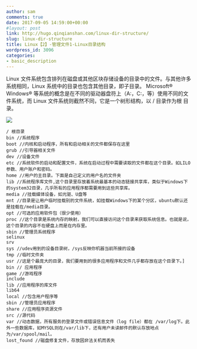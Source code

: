 ```yaml
---
author: sam
comments: true
date: 2017-09-05 14:59:00+00:00
#layout: post
link: http://hugo.qinqianshan.com/linux-dir-structure/
slug: linux-dir-structure
title: Linux【2】-管理文件1-Linux目录结构
wordpress_id: 3096
categories:
- basic_description
---
```


Linux 文件系统包含排列在磁盘或其他区块存储设备的目录中的文件。与其他许多系统相同，Linux 系统中的目录也包含其他目录，即子目录。 Microsoft® Windows® 等系统的概念是在不同的驱动器盘符上（A:，C:，等）使用不同的文件系统，而 Linux 文件系统则截然不同，它是一个树形结构，以 / 目录作为根 目录。<!-- more -->

![](/img/2017/08/linux目录结构.jpeg)

    / 根目录
    bin //系统程序
    boot //内核和启动程序，所有和启动相关的文件都保存在这里
    grub //引导器相关文件
    dev //设备文件
    etc //系统软件的启动和配置文件，系统在启动过程中需要读取的文件都在这个目录。如LILO参数、用户账户和密码。
    home //用户的主目录。下面是自己定义的用户名的文件夹
    lib //系统程序库文件,这个目录里存放着系统最基本的动态链接共享库，类似于Windows下的system32目录，几乎所有的应用程序都需要用到这些共享库。
    media //挂载媒体设备，如光驱、U盘等
    mnt //目录是让用户临时挂载别的文件系统，如挂载Windows下的某个分区，ubuntu默认还是挂载在/media目录。
    opt //可选的应用软件包（很少使用）
    proc //这个目录是系统内存的映射，我们可以直接访问这个目录来获取系统信息。也就是说，这个目录的内容不在硬盘上而是在内存里。
    sbin //管理员系统程序
    selinux
    srv
    sys //udev用到的设备目录树，/sys反映你机器当前所接的设备
    tmp //临时文件夹
    usr //这是个最庞大的目录，我们要用到的很多应用程序和文件几乎都存放在这个目录下。]
    bin // 应用程序
    game //游戏程序
    include
    lib //应用程序的库文件
    lib64
    local //包含用户程序等
    sbin //管理员应用程序
    share //应用程序资源文件
    src //源代码
    var //动态数据，所有服务的登录文件或错误信息文件（log file）都在 /var/log下。此外一些数据库，如MYSQL则在/var/lib下，还有用户未读邮件的默认存放地点为/var/spool/mail。
    lost_found //磁盘修复文件，存放因非法关机而丢失
